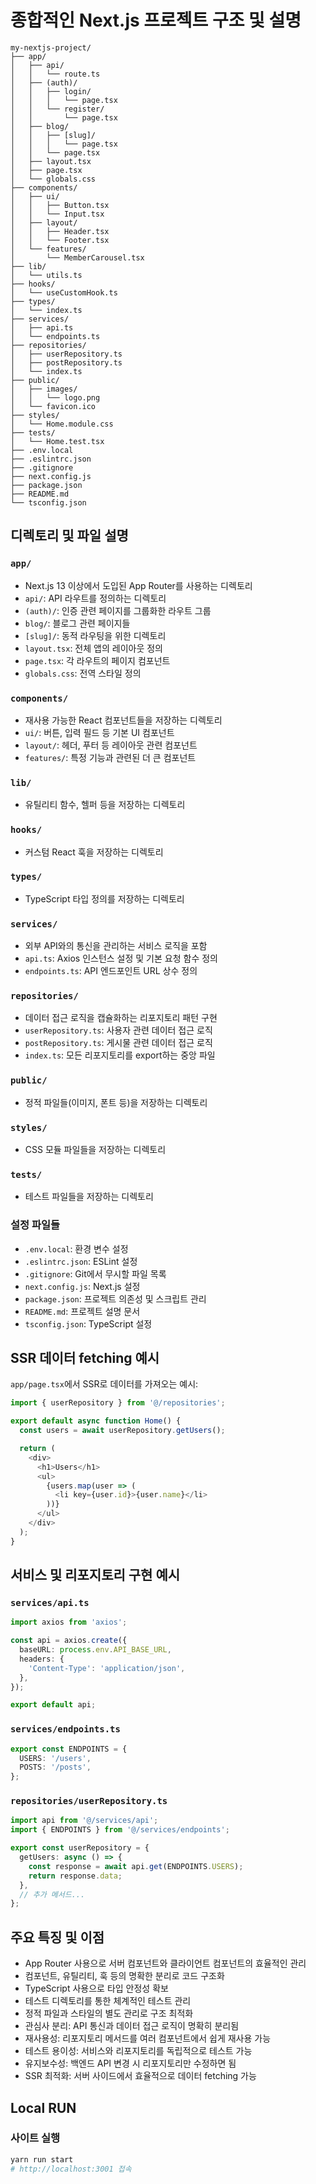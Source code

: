 # 종합적인 Next.js 프로젝트 구조 및 설명

```
my-nextjs-project/
├── app/
│   ├── api/
│   │   └── route.ts
│   ├── (auth)/
│   │   ├── login/
│   │   │   └── page.tsx
│   │   └── register/
│   │       └── page.tsx
│   ├── blog/
│   │   ├── [slug]/
│   │   │   └── page.tsx
│   │   └── page.tsx
│   ├── layout.tsx
│   ├── page.tsx
│   └── globals.css
├── components/
│   ├── ui/
│   │   ├── Button.tsx
│   │   └── Input.tsx
│   ├── layout/
│   │   ├── Header.tsx
│   │   └── Footer.tsx
│   └── features/
│       └── MemberCarousel.tsx
├── lib/
│   └── utils.ts
├── hooks/
│   └── useCustomHook.ts
├── types/
│   └── index.ts
├── services/
│   ├── api.ts
│   └── endpoints.ts
├── repositories/
│   ├── userRepository.ts
│   ├── postRepository.ts
│   └── index.ts
├── public/
│   ├── images/
│   │   └── logo.png
│   └── favicon.ico
├── styles/
│   └── Home.module.css
├── tests/
│   └── Home.test.tsx
├── .env.local
├── .eslintrc.json
├── .gitignore
├── next.config.js
├── package.json
├── README.md
└── tsconfig.json
```

## 디렉토리 및 파일 설명

### `app/`
- Next.js 13 이상에서 도입된 App Router를 사용하는 디렉토리
- `api/`: API 라우트를 정의하는 디렉토리
- `(auth)/`: 인증 관련 페이지를 그룹화한 라우트 그룹
- `blog/`: 블로그 관련 페이지들
- `[slug]/`: 동적 라우팅을 위한 디렉토리
- `layout.tsx`: 전체 앱의 레이아웃 정의
- `page.tsx`: 각 라우트의 페이지 컴포넌트
- `globals.css`: 전역 스타일 정의

### `components/`
- 재사용 가능한 React 컴포넌트들을 저장하는 디렉토리
- `ui/`: 버튼, 입력 필드 등 기본 UI 컴포넌트
- `layout/`: 헤더, 푸터 등 레이아웃 관련 컴포넌트
- `features/`: 특정 기능과 관련된 더 큰 컴포넌트

### `lib/`
- 유틸리티 함수, 헬퍼 등을 저장하는 디렉토리

### `hooks/`
- 커스텀 React 훅을 저장하는 디렉토리

### `types/`
- TypeScript 타입 정의를 저장하는 디렉토리

### `services/`
- 외부 API와의 통신을 관리하는 서비스 로직을 포함
- `api.ts`: Axios 인스턴스 설정 및 기본 요청 함수 정의
- `endpoints.ts`: API 엔드포인트 URL 상수 정의

### `repositories/`
- 데이터 접근 로직을 캡슐화하는 리포지토리 패턴 구현
- `userRepository.ts`: 사용자 관련 데이터 접근 로직
- `postRepository.ts`: 게시물 관련 데이터 접근 로직
- `index.ts`: 모든 리포지토리를 export하는 중앙 파일

### `public/`
- 정적 파일들(이미지, 폰트 등)을 저장하는 디렉토리

### `styles/`
- CSS 모듈 파일들을 저장하는 디렉토리

### `tests/`
- 테스트 파일들을 저장하는 디렉토리

### 설정 파일들
- `.env.local`: 환경 변수 설정
- `.eslintrc.json`: ESLint 설정
- `.gitignore`: Git에서 무시할 파일 목록
- `next.config.js`: Next.js 설정
- `package.json`: 프로젝트 의존성 및 스크립트 관리
- `README.md`: 프로젝트 설명 문서
- `tsconfig.json`: TypeScript 설정

## SSR 데이터 fetching 예시

`app/page.tsx`에서 SSR로 데이터를 가져오는 예시:

```typescript
import { userRepository } from '@/repositories';

export default async function Home() {
  const users = await userRepository.getUsers();

  return (
    <div>
      <h1>Users</h1>
      <ul>
        {users.map(user => (
          <li key={user.id}>{user.name}</li>
        ))}
      </ul>
    </div>
  );
}
```

## 서비스 및 리포지토리 구현 예시

### `services/api.ts`
```typescript
import axios from 'axios';

const api = axios.create({
  baseURL: process.env.API_BASE_URL,
  headers: {
    'Content-Type': 'application/json',
  },
});

export default api;
```

### `services/endpoints.ts`
```typescript
export const ENDPOINTS = {
  USERS: '/users',
  POSTS: '/posts',
};
```

### `repositories/userRepository.ts`
```typescript
import api from '@/services/api';
import { ENDPOINTS } from '@/services/endpoints';

export const userRepository = {
  getUsers: async () => {
    const response = await api.get(ENDPOINTS.USERS);
    return response.data;
  },
  // 추가 메서드...
};
```

## 주요 특징 및 이점
- App Router 사용으로 서버 컴포넌트와 클라이언트 컴포넌트의 효율적인 관리
- 컴포넌트, 유틸리티, 훅 등의 명확한 분리로 코드 구조화
- TypeScript 사용으로 타입 안정성 확보
- 테스트 디렉토리를 통한 체계적인 테스트 관리
- 정적 파일과 스타일의 별도 관리로 구조 최적화
- 관심사 분리: API 통신과 데이터 접근 로직이 명확히 분리됨
- 재사용성: 리포지토리 메서드를 여러 컴포넌트에서 쉽게 재사용 가능
- 테스트 용이성: 서비스와 리포지토리를 독립적으로 테스트 가능
- 유지보수성: 백엔드 API 변경 시 리포지토리만 수정하면 됨
- SSR 최적화: 서버 사이드에서 효율적으로 데이터 fetching 가능


## Local RUN

### 사이트 실행
```bash
yarn run start
# http://localhost:3001 접속
```
